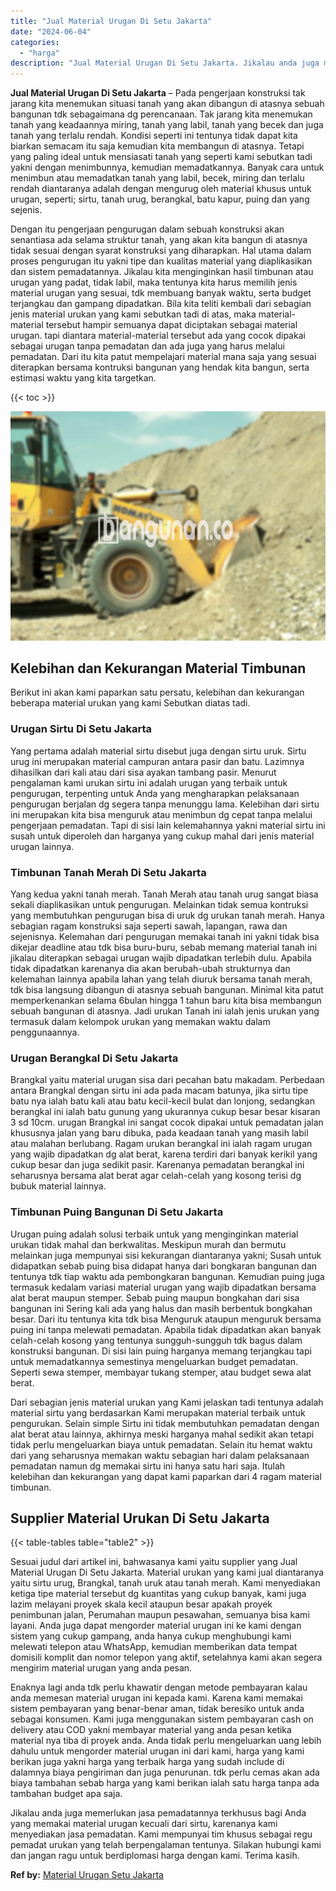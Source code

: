 ```yaml
---
title: "Jual Material Urugan Di Setu Jakarta"
date: "2024-06-04"
categories: 
  - "harga"
description: "Jual Material Urugan Di Setu Jakarta. Jikalau anda juga memerlukan jasa pemadatannya terkhusus bagi Anda yang memakai material urugan kecuali dari sirtu, kar..."
---
```


**Jual Material Urugan Di Setu Jakarta** – Pada pengerjaan konstruksi tak jarang kita menemukan situasi tanah yang akan dibangun di atasnya sebuah bangunan tdk sebagaimana dg perencanaan. Tak jarang kita menemukan tanah yang keadaannya miring, tanah yang labil, tanah yang becek dan juga tanah yang terlalu rendah. Kondisi seperti ini tentunya tidak dapat kita biarkan semacam itu saja kemudian kita membangun di atasnya. Tetapi yang paling ideal untuk mensiasati tanah yang seperti kami sebutkan tadi yakni dengan menimbunnya, kemudian memadatkannya. Banyak cara untuk menimbun atau memadatkan tanah yang labil, becek, miring dan terlalu rendah diantaranya adalah dengan mengurug oleh material khusus untuk urugan, seperti; sirtu, tanah urug, berangkal, batu kapur, puing dan yang sejenis.

Dengan itu pengerjaan pengurugan dalam sebuah konstruksi akan senantiasa ada selama struktur tanah, yang akan kita bangun di atasnya tidak sesuai dengan syarat konstruksi yang diharapkan. Hal utama dalam proses pengurugan itu yakni tipe dan kualitas material yang diaplikasikan dan sistem pemadatannya. Jikalau kita menginginkan hasil timbunan atau urugan yang padat, tidak labil, maka tentunya kita harus memilih jenis material urugan yang sesuai, tdk membuang banyak waktu, serta budget terjangkau dan gampang dipadatkan. Bila kita teliti kembali dari sebagian jenis material urukan yang kami sebutkan tadi di atas, maka material-material tersebut hampir semuanya dapat diciptakan sebagai material urugan. tapi diantara material-material tersebut ada yang cocok dipakai sebagai urugan tanpa pemadatan dan ada juga yang harus melalui pemadatan. Dari itu kita patut mempelajari material mana saja yang sesuai diterapkan bersama kontruksi bangunan yang hendak kita bangun, serta estimasi waktu yang kita targetkan.

{{< toc >}}

![Jual Material Urugan Di Setu Jakarta](/images/jual-urugan-40.png)

## Kelebihan dan Kekurangan Material Timbunan

Berikut ini akan kami paparkan satu persatu, kelebihan dan kekurangan beberapa material urukan yang kami Sebutkan diatas tadi.

### Urugan Sirtu Di Setu Jakarta

Yang pertama adalah material sirtu disebut juga dengan sirtu uruk. Sirtu urug ini merupakan material campuran antara pasir dan batu. Lazimnya dihasilkan dari kali atau dari sisa ayakan tambang pasir. Menurut pengalaman kami urukan sirtu ini adalah urugan yang terbaik untuk pengurugan, terpenting untuk Anda yang mengharapkan pelaksanaan pengurugan berjalan dg segera tanpa menunggu lama. Kelebihan dari sirtu ini merupakan kita bisa menguruk atau menimbun dg cepat tanpa melalui pengerjaan pemadatan. Tapi di sisi lain kelemahannya yakni material sirtu ini susah untuk diperoleh dan harganya yang cukup mahal dari jenis material urugan lainnya.

### Timbunan Tanah Merah Di Setu Jakarta

Yang kedua yakni tanah merah. Tanah Merah atau tanah urug sangat biasa sekali diaplikasikan untuk pengurugan. Melainkan tidak semua kontruksi yang membutuhkan pengurugan bisa di uruk dg urukan tanah merah. Hanya sebagian ragam konstruksi saja seperti sawah, lapangan, rawa dan sejenisnya. Kelemahan dari pengurugan memakai tanah ini yakni tidak bisa dikejar deadline atau tdk bisa buru-buru, sebab memang material tanah ini jikalau diterapkan sebagai urugan wajib dipadatkan terlebih dulu. Apabila tidak dipadatkan karenanya dia akan berubah-ubah strukturnya dan kelemahan lainnya apabila lahan yang telah diuruk bersama tanah merah, tdk bisa langsung dibangun di atasnya sebuah bangunan. Minimal kita patut memperkenankan selama 6bulan hingga 1 tahun baru kita bisa membangun sebuah bangunan di atasnya. Jadi urukan Tanah ini ialah jenis urukan yang termasuk dalam kelompok urukan yang memakan waktu dalam penggunaannya.

### Urugan Berangkal Di Setu Jakarta

Brangkal yaitu material urugan sisa dari pecahan batu makadam. Perbedaan antara Brangkal dengan sirtu ini ada pada macam batunya, jika sirtu tipe batu nya ialah batu kali atau batu kecil-kecil bulat dan lonjong, sedangkan berangkal ini ialah batu gunung yang ukurannya cukup besar besar kisaran 3 sd 10cm. urugan Brangkal ini sangat cocok dipakai untuk pemadatan jalan khususnya jalan yang baru dibuka, pada keadaan tanah yang masih labil atau malahan berlubang. Ragam urukan berangkal ini ialah ragam urugan yang wajib dipadatkan dg alat berat, karena terdiri dari banyak kerikil yang cukup besar dan juga sedikit pasir. Karenanya pemadatan berangkal ini seharusnya bersama alat berat agar celah-celah yang kosong terisi dg bubuk material lainnya.

### Timbunan Puing Bangunan Di Setu Jakarta

Urugan puing adalah solusi terbaik untuk yang menginginkan material urukan tidak mahal dan berkwalitas. Meskipun murah dan bermutu melainkan juga mempunyai sisi kekurangan diantaranya yakni; Susah untuk didapatkan sebab puing bisa didapat hanya dari bongkaran bangunan dan tentunya tdk tiap waktu ada pembongkaran bangunan. Kemudian puing juga termasuk kedalam variasi material urugan yang wajib dipadatkan bersama alat berat maupun stemper. Sebab puing maupun bongkahan dari sisa bangunan ini Sering kali ada yang halus dan masih berbentuk bongkahan besar. Dari itu tentunya kita tdk bisa Menguruk ataupun menguruk bersama puing ini tanpa melewati pemadatan. Apabila tidak dipadatkan akan banyak celah-celah kosong yang tentunya sungguh-sungguh tdk bagus dalam konstruksi bangunan. Di sisi lain puing harganya memang terjangkau tapi untuk memadatkannya semestinya mengeluarkan budget pemadatan. Seperti sewa stemper, membayar tukang stemper, atau budget sewa alat berat.

Dari sebagian jenis material urukan yang Kami jelaskan tadi tentunya adalah material sirtu yang berdasarkan Kami merupakan material terbaik untuk pengurukan. Selain simple Sirtu ini tidak membutuhkan pemadatan dengan alat berat atau lainnya, akhirnya meski harganya mahal sedikit akan tetapi tidak perlu mengeluarkan biaya untuk pemadatan. Selain itu hemat waktu dari yang seharusnya memakan waktu sebagian hari dalam pelaksanaan pemadatan namun dg memakai sirtu ini hanya satu hari saja. Itulah kelebihan dan kekurangan yang dapat kami paparkan dari 4 ragam material timbunan.

## Supplier Material Urukan Di Setu Jakarta

{{< table-tables table="table2" >}}

Sesuai judul dari artikel ini, bahwasanya kami yaitu supplier yang Jual Material Urugan Di Setu Jakarta. Material urukan yang kami jual diantaranya yaitu sirtu urug, Brangkal, tanah uruk atau tanah merah. Kami menyediakan ketiga tipe material tersebut dg kuantitas yang cukup banyak, kami juga lazim melayani proyek skala kecil ataupun besar apakah proyek penimbunan jalan, Perumahan maupun pesawahan, semuanya bisa kami layani. Anda juga dapat mengorder material urugan ini ke kami dengan sistem yang cukup gampang, anda hanya cukup menghubungi kami melewati telepon atau WhatsApp, kemudian memberikan data tempat domisili komplit dan nomor telepon yang aktif, setelahnya kami akan segera mengirim material urugan yang anda pesan.

Enaknya lagi anda tdk perlu khawatir dengan metode pembayaran kalau anda memesan material urugan ini kepada kami. Karena kami memakai sistem pembayaran yang benar-benar aman, tidak beresiko untuk anda sebagai konsumen. Kami juga menggunakan sistem pembayaran cash on delivery atau COD yakni membayar material yang anda pesan ketika material nya tiba di proyek anda. Anda tidak perlu mengeluarkan uang lebih dahulu untuk mengorder material urugan ini dari kami, harga yang kami berikan juga yakni harga yang terbaik harga yang sudah include di dalamnya biaya pengiriman dan juga penurunan. tdk perlu cemas akan ada biaya tambahan sebab harga yang kami berikan ialah satu harga tanpa ada tambahan budget apa saja.

Jikalau anda juga memerlukan jasa pemadatannya terkhusus bagi Anda yang memakai material urugan kecuali dari sirtu, karenanya kami menyediakan jasa pemadatan. Kami mempunyai tim khusus sebagai regu pemadat urukan yang telah berpengalaman tentunya. Silakan hubungi kami dan jangan ragu untuk berdiplomasi harga dengan kami. Terima kasih.

**Ref by:** [Material Urugan Setu Jakarta](https://id.wikipedia.org/wiki/Material)

